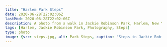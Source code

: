 ```yaml
---
title: "Harlem Park Steps"
date: 2020-06-28T22:02:06Z
lastMod: 2020-06-28T22:02:06Z
description: A photo from a walk in Jackie Robinson Park, Harlem, New York City.
tags: [Harlem, Jackie Robinson Park, Photography, Steps]
type: photo
image: {src: steps.jpg, alt: Park Steps, caption: "Steps in Jackie Robinson Park, Harlem.", copyright: 2020 David E. Wheeler }
---
```


